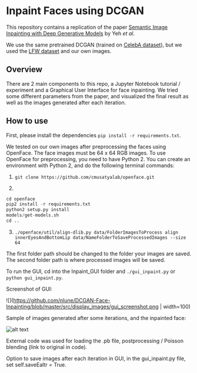 # Inpaint Faces using DCGAN
This repository contains a replication of the paper [Semantic Image Inpainting with Deep Generative Models](https://arxiv.org/pdf/1607.07539.pdf) by Yeh _et al_.

We use the same pretrained DCGAN (trained on [CelebA dataset](http://mmlab.ie.cuhk.edu.hk/projects/CelebA.html)), but we used the [LFW dataset](http://vis-www.cs.umass.edu/lfw/) and our own images.

## Overview
There are 2 main components to this repo, a Jupyter Notebook tutorial / experiment and a Graphical User Interface for face inpainting. We tried some different parameters from the paper, and visualized the final result as well as the images generated after each iteration.


## How to use
First, please install the dependencies `pip install -r requirements.txt`.

We tested on our own images after preprocessing the faces using OpenFace. The face images must be 64 x 64 RGB images.
To use OpenFace for preprocessing, you need to have Python 2. You can create an environment with Python 2, and do the following terminal commands:

1. `git clone https://github.com/cmusatyalab/openface.git`

2.
```python
cd openface
pip2 install -r requirements.txt
python2 setup.py install
models/get-models.sh
cd ..
```


3. `./openface/util/align-dlib.py data/FolderImagesToProcess align innerEyesAndBottomLip data/NameFolderToSaveProcessedImages --size 64`

The first folder path should be changed to the folder your images are saved. The second folder path is where processed images will be saved.


To run the GUI, cd into the Inpaint_GUI folder and `./gui_inpaint.py` or `python gui_inpaint.py`.

Screenshot of GUI:

![](https://github.com/nlune/DCGAN-Face-Inpainting/blob/master/src/display_images/gui_screenshot.png | width=100)


Sample of images generated after some iterations, and the inpainted face:

![alt text](https://github.com/nlune/DCGAN-Face-Inpainting/blob/master/src/display_images/traverse_manifold.png "Inpainting result")


External code was used for loading the .pb file, postprocessing / Poisson blending (link to original in code).

Option to save images after each iteration in GUI, in the gui_inpaint.py file, set self.saveEaItr = True. 

